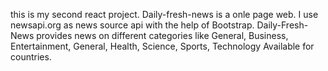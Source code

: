 this is my second react project. Daily-fresh-news is a onle page web.
I use newsapi.org as news source api with the help of Bootstrap.
Daily-Fresh-News provides news on different categories like General,
 Business, Entertainment, General, Health, Science, Sports, Technology
 Available for countries.